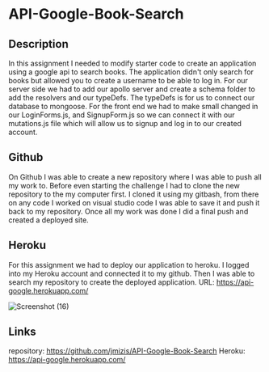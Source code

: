 # API-Google-Book-Search

## Description

In this assignment I needed to modify starter code to create an application using a google api to search books. The application didn't only search for books but allowed you to create a username to be able to log in. For our server side we had to add our apollo server and create a schema folder to add the resolvers and our typeDefs. The typeDefs is for us to connect our database to mongoose. For the front end we had to make small changed in our LoginForms.js, and SignupForm.js so we can connect it with our mutations.js file which will allow us to signup and log in to our created account. 



## Github 

On Github I was able to create a new repository where I was able to push all my work to. Before even starting the challenge I had to clone the new repository to the my computer first. I cloned it using my gitbash, from there on any code I worked on visual studio code I was able to save it and push it back to my repository. Once all my work was done I did a final push and created a deployed site. 




## Heroku

For this assignment we had to deploy our application to heroku. I logged into my Heroku account and connected it to my github. Then I was able to search my repository to create the deployed application.
URL: https://api-google.herokuapp.com/

![Screenshot (16)](https://user-images.githubusercontent.com/107073756/209163228-e0125c1f-3914-4acf-9177-1c53fcc5d2bd.png)









## Links 
repository: https://github.com/jmizis/API-Google-Book-Search
Heroku: https://api-google.herokuapp.com/
